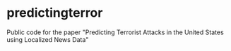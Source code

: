 # predictingterror
Public code for the paper "Predicting Terrorist Attacks in the United States using Localized News Data"
